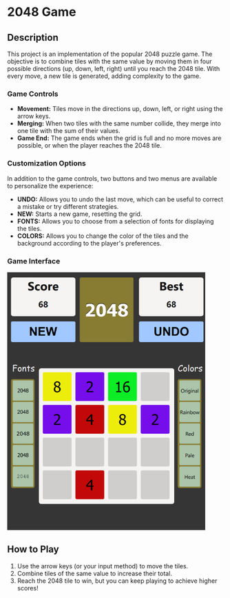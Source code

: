 # 2048 Game

## Description
This project is an implementation of the popular 2048 puzzle game. The objective is to combine tiles with the same value by moving them in four possible directions (up, down, left, right) until you reach the 2048 tile. With every move, a new tile is generated, adding complexity to the game.

### Game Controls

- **Movement:** Tiles move in the directions up, down, left, or right using the arrow keys.
- **Merging:** When two tiles with the same number collide, they merge into one tile with the sum of their values.
- **Game End:** The game ends when the grid is full and no more moves are possible, or when the player reaches the 2048 tile.

### Customization Options

In addition to the game controls, two buttons and two menus are available to personalize the experience:

- **UNDO:** Allows you to undo the last move, which can be useful to correct a mistake or try different strategies.
- **NEW:** Starts a new game, resetting the grid.
- **FONTS:** Allows you to choose from a selection of fonts for displaying the tiles.
- **COLORS:** Allows you to change the color of the tiles and the background according to the player's preferences.

### Game Interface

<img src="interface.png" alt="2048 Game Interface" width="460" height="598">


## How to Play
1. Use the arrow keys (or your input method) to move the tiles.
2. Combine tiles of the same value to increase their total.
3. Reach the 2048 tile to win, but you can keep playing to achieve higher scores!
